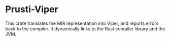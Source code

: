 Prusti-Viper
============

This crate translates the MIR representation into Viper, and reports errors back to the compiler.
It dynamically links to the Rust compiler library and the JVM.
